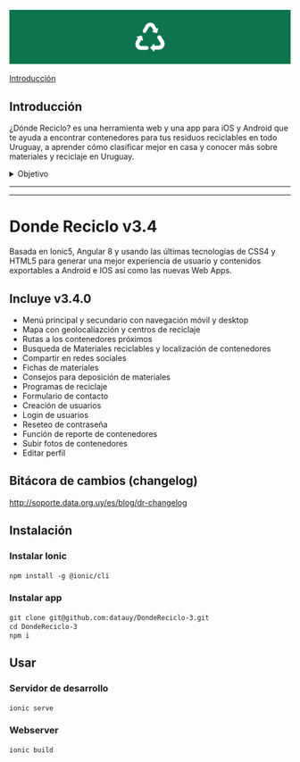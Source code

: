 

![Donde reciclo](src/assets/img/generico.png)

[Introducción](#Introducción)

## Introducción

¿Dónde Reciclo? es una herramienta web y una app para iOS y Android que te ayuda a encontrar contenedores para tus residuos reciclables en todo Uruguay, a aprender cómo clasificar mejor en casa y conocer más sobre materiales y reciclaje en Uruguay.

<details>
<summary>Objetivo</summary>
<br>
 Unificar toda la información sobre todos los lugares, contenedores, dispositivos y programas para recibir residuos o materiales y envases reciclables.
<br><br>

</details>

***
***
# Donde Reciclo v3.4
Basada en Ionic5, Angular 8 y usando las últimas tecnologías de CSS4 y HTML5 para generar una mejor experiencia de usuario y contenidos exportables a Android e IOS así como las nuevas Web Apps.

## Incluye v3.4.0

* Menú principal y secundario con navegación móvil y desktop
* Mapa con geolocaliazción y centros de reciclaje
* Rutas a los contenedores próximos
* Busqueda de Materiales reciclables y localización de contenedores
* Compartir en redes sociales
* Fichas de materiales
* Consejos para deposición de materiales
* Programas de reciclaje
* Formulario de contacto
* Creación de usuarios
* Login de usuarios
* Reseteo de contraseña
* Función de reporte de contenedores
* Subir fotos de contenedores
* Editar perfil

## Bitácora de cambios (changelog)
http://soporte.data.org.uy/es/blog/dr-changelog

## Instalación

### Instalar Ionic  
    npm install -g @ionic/cli

### Instalar app

    git clone git@github.com:datauy/DondeReciclo-3.git
    cd DondeReciclo-3
    npm i

## Usar
### Servidor de desarrollo
    ionic serve
### Webserver
    ionic build
